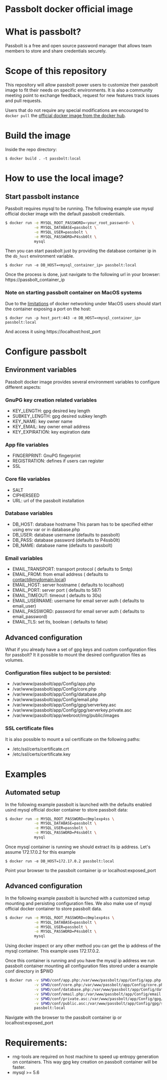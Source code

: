 # Passbolt docker official image

# What is passbolt?

Passbolt is a free and open source password manager that allows team members to
store and share credentials securely.

# Scope of this repository

This repository will allow passbolt power users to customize their passbolt image to fit their needs on
specific environments. It is also a community meeting point to exchange feedback, request for new features
track issues and pull requests.

Users that do not require any special modifications are encouraged to `docker pull` the
[official docker image from the docker hub](https://hub.docker.com/r/passbolt/passbolt/).

# Build the image

Inside the repo directory:

`$ docker build . -t passbolt:local`

# How to use the local image?

## Start passbolt instance

Passbolt requires mysql to be running. The following example use mysql official docker image
with the default passbolt credentials.

```bash
$ docker run -e MYSQL_ROOT_PASSWORD=<your_root_password> \
             -e MYSQL_DATABASE=passbolt \
             -e MYSQL_USER=passbolt \
             -e MYSQL_PASSWORD=P4ssb0lt \
             mysql
```

Then you can start passbolt just by providing the database container ip in the `db_host` environment variable.

`$ docker run -e DB_HOST=<mysql_container_ip> passbolt:local`

Once the process is done, just navigate to the following url in your browser: https://passbolt_container_ip

### Note on starting passbolt container on MacOS systems

Due to the [limitations](https://docs.docker.com/docker-for-mac/networking/#known-limitations-use-cases-and-workarounds)
of docker networking under MacOS users should start the container exposing a port on the host:

`$ docker run -p host_port:443 -e DB_HOST=<mysql_container_ip> passbolt:local`

And access it using https://localhost:host_port

# Configure passbolt

## Environment variables

Passbolt docker image provides several environment variables to configure different aspects:

### GnuPG key creation related variables

* KEY_LENGTH: gpg desired key length
* SUBKEY_LENGTH: gpg desired subkey length
* KEY_NAME: key owner name
* KEY_EMAIL: key owner email address
* KEY_EXPIRATION: key expiration date

### App file variables

* FINGERPRINT: GnuPG fingerprint
* REGISTRATION: defines if users can register
* SSL

### Core file variables

* SALT
* CIPHERSEED
* URL: url of the passbolt installation

### Database variables

* DB_HOST: database hostname This param has to be specified either using env var or in database.php
* DB_USER: database username (defaults to passbolt)
* DB_PASS: database password (defaults to P4ssb0lt)
* DB_NAME: database name     (defaults to passbolt)

### Email variables

* EMAIL_TRANSPORT: transport protocol             ( defaults to Smtp)
* EMAIL_FROM:     from email address             ( defaults to contact@mydomain.local)
* EMAIL_HOST:     server hostname                ( defaults to localhost)
* EMAIL_PORT:     server port                    ( defaults to 587)
* EMAIL_TIMEOUT:  timeout                        ( defaults to 30s)
* EMAIL_USERNAME: username for email server auth ( defaults to email_user)
* EMAIL_PASSWORD: password for email server auth ( defaults to email_password)
* EMAIL_TLS:      set tls, boolean               ( defaults to false)

## Advanced configuration

What if you already have a set of gpg keys and custom configuration files for passbolt?
It it possible to mount the desired configuration files as volumes.

### Configuration files subject to be persisted:

* /var/www/passbolt/app/Config/app.php
* /var/www/passbolt/app/Config/core.php
* /var/www/passbolt/app/Config/database.php
* /var/www/passbolt/app/Config/email.php
* /var/www/passbolt/app/Config/gpg/serverkey.asc
* /var/www/passbolt/app/Config/gpg/serverkey.private.asc
* /var/www/passbolt/app/webroot/img/public/images

### SSL certificate files

It is also possible to mount a ssl certificate on the following paths:

* /etc/ssl/certs/certificate.crt
* /etc/ssl/certs/certificate.key

# Examples

## Automated setup

In the following example passbolt is launched with the defaults enabled usind mysql official docker container to store passbolt data:

```bash
$ docker run -e MYSQL_ROOT_PASSWORD=c0mplexp4ss \
             -e MYSQL_DATABASE=passbolt \
             -e MYSQL_USER=passbolt \
             -e MYSQL_PASSWORD=P4ssb0lt \
             mysql
```

Once mysql container is running we should extract its ip address. Let's assume 172.17.0.2 for this example

`$ docker run -e DB_HOST=172.17.0.2 passbolt:local`

Point your browser to the passbolt container ip or localhost:exposed_port

## Advanced configuration

In the following example passbolt is launched with a customized setup mounting and persisting configuration files. We also make use of
mysql official docker container to store passbolt data.

```bash
$ docker run -e MYSQL_ROOT_PASSWORD=c0mplexp4ss \
             -e MYSQL_DATABASE=passbolt \
             -e MYSQL_USER=passbolt \
             -e MYSQL_PASSWORD=P4ssb0lt \
             mysql
```

Using docker inspect or any other method you can get the ip address of the mysql container. This example uses 172.17.0.2.

Once this container is running and you have the mysql ip address we run passbolt container mounting all configuration files stored
under a example conf directory in $PWD

```bash
$ docker run -v $PWD/conf/app.php:/var/www/passbolt/app/Config/app.php \
             -v $PWD/conf/core.php:/var/www/passbolt/app/Config/core.php \
             -v $PWD/conf/database.php:/var/www/passbolt/app/Config/database.php \
             -v $PWD/conf/email.php:/var/www/passbolt/app/Config/email.php \
             -v $PWD/conf/private.asc:/var/www/passbolt/app/Config/gpg/serverkey.private.asc \
             -v $PWD/conf/public.asc:/var/www/passbolt/app/Config/gpg/serverkey.asc \
             passbolt:local
```

Navigate with the browser to the passbolt container ip or localhost:exposed_port

# Requirements:

* rng-tools are required on host machine to speed up entropy generation on containers. This way gpg key creation on passbolt container will be faster.
* mysql >= 5.6
